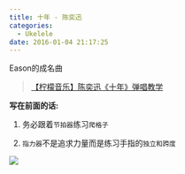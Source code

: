 ```yaml
---
title: 十年 - 陈奕迅
categories:
  - Ukelele
date: 2016-01-04 21:17:25
---
```

Eason的成名曲

> [【柠檬音乐】陈奕迅《十年》弹唱教学](http://www.tanukulele.com/?p=10757)

<!--more-->

**写在前面的话:**

1. 务必跟着`节拍器`练习`爬格子`

2. `指力器`不是追求力量而是练习手指的`独立和跨度`

![](/img/十年/shinian.jpg)